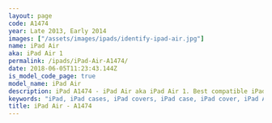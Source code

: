 ```yaml
---
layout: page
code: A1474
year: Late 2013, Early 2014
images: ["/assets/images/ipads/identify-ipad-air.jpg"]
name: iPad Air
aka: iPad Air 1
permalink: /ipads/iPad-Air-A1474/
date: 2018-06-05T11:23:43.144Z
is_model_code_page: true
model_name: iPad Air
description: iPad A1474 - iPad Air aka iPad Air 1. Best compatible iPad cases for A1474
keywords: "iPad, iPad cases, iPad covers, iPad case, iPad cover, iPad Air, iPad Air case, A1474 case, A1474 cover, A1474, iPad Air 1"
title: iPad Air - A1474
---
```

